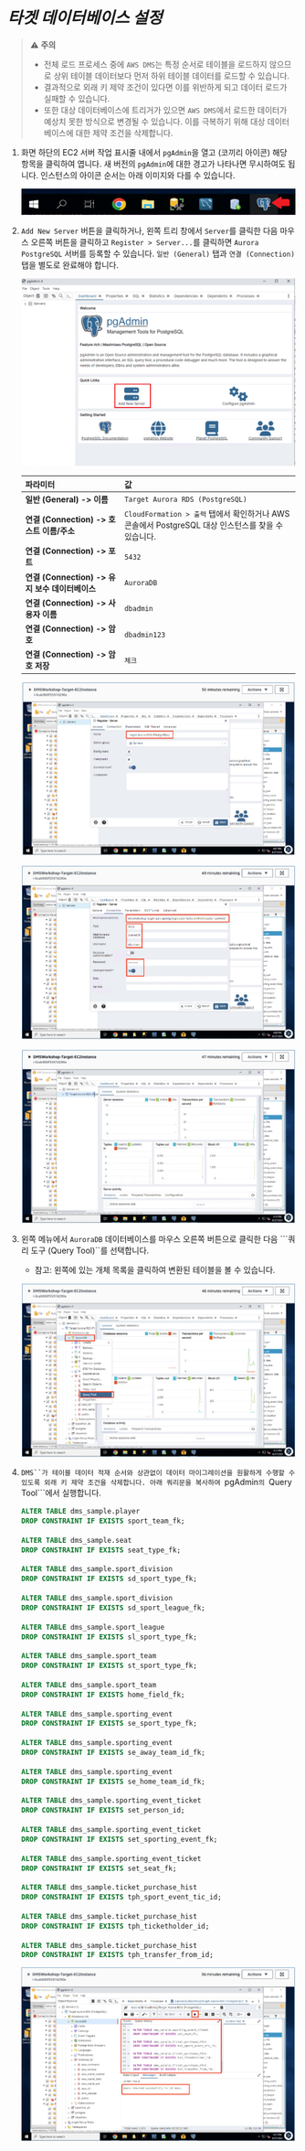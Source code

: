 # ***타겟 데이터베이스 설정***

> ⚠️ **주의**<br>
> * 전체 로드 프로세스 중에 ```AWS DMS```는 특정 순서로 테이블을 로드하지 않으므로 상위 테이블 데이터보다 먼저 하위 테이블 데이터를 로드할 수 있습니다.<br>
> * 결과적으로 외래 키 제약 조건이 있다면 이를 위반하게 되고 데이터 로드가 실패할 수 있습니다.
> * 또한 대상 데이터베이스에 트리거가 있으면 ```AWS DMS```에서 로드한 데이터가 예상치 못한 방식으로 변경될 수 있습니다. 이를 극복하기 위해 대상 데이터베이스에 대한 제약 조건을 삭제합니다.

1. 화면 하단의 EC2 서버 작업 표시줄 내에서 ```pgAdmin```을 열고 (코끼리 아이콘) 해당 항목을 클릭하여 엽니다. 새 버전의 ```pgAdmin```에 대한 경고가 나타나면 무시하여도 됩니다. 인스턴스의 아이콘 순서는 아래 이미지와 다를 수 있습니다.

    ![pgAdmin 실행 아이콘](../../images/pgadmin-icon.png)

2. ```Add New Server``` 버튼을 클릭하거나, 왼쪽 트리 창에서 ```Server```를 클릭한 다음 마우스 오른쪽 버튼을 클릭하고 ```Register > Server...```를 클릭하면 ```Aurora PostgreSQL``` 서버를 등록할 수 있습니다. ```일반 (General)``` 탭과 ```연결 (Connection)``` 탭을 별도로 완료해야 합니다. 

    ![pgAdmin 새 서버 추가](../../images/pgadmin-new-server1.png)
    
    | **파라미터** | **값**                                                                       |
    | --- |-----------------------------------------------------------------------------|
    | **일반 (General) -> 이름** | ```Target Aurora RDS (PostgreSQL)```                                        |
    | **연결 (Connection) -> 호스트 이름/주소** | ```CloudFormation > 출력``` 탭에서 확인하거나 AWS 콘솔에서 PostgreSQL 대상 인스턴스를 찾을 수 있습니다. |
    | **연결 (Connection) -> 포트** | ```5432```                                                                  |
    | **연결 (Connection) -> 유지 보수 데이터베이스** | ```AuroraDB```                                                              |
    | **연결 (Connection) -> 사용자 이름** | ```dbadmin```                                                               |
    | **연결 (Connection) -> 암호** | ```dbadmin123```                                                               |
    | **연결 (Connection) -> 암호 저장** | ```체크```                                                                          |

    ![pgadmin 새 서버 추가 - 일반](../../images/pgadmin-new-server2.png)

    ![pgadmin 새 서버 추가 - 연결](../../images/pgadmin-new-server3.png)

    ![pgadmin 새 서버 추가 접속](../../images/pgadmin-new-server4.png)

4. 왼쪽 메뉴에서 ```AuroraDB``` 데이터베이스를 마우스 오른쪽 버튼으로 클릭한 다음 ```쿼리 도구 (Query Tool)``를 선택합니다. 

   - 참고: 왼쪽에 있는 개체 목록을 클릭하여 변환된 테이블을 볼 수 있습니다.

    ![pgadmin 쿼리 툴](../../images/pgadmin-query-tool.png)


5. ```DMS``가 테이블 데이터 적재 순서와 상관없이 데이터 마이그레이션을 원활하게 수행할 수 있도록 외래 키 제약 조건을 삭제합니다. 아래 쿼리문을 복사하여 ```pgAdmin```의 ```Query Tool```에서 실행합니다.

    ```sql
    ALTER TABLE dms_sample.player
    DROP CONSTRAINT IF EXISTS sport_team_fk;
    
    ALTER TABLE dms_sample.seat
    DROP CONSTRAINT IF EXISTS seat_type_fk;
    
    ALTER TABLE dms_sample.sport_division
    DROP CONSTRAINT IF EXISTS sd_sport_type_fk;
    
    ALTER TABLE dms_sample.sport_division 
    DROP CONSTRAINT IF EXISTS sd_sport_league_fk;
    
    ALTER TABLE dms_sample.sport_league 
    DROP CONSTRAINT IF EXISTS sl_sport_type_fk;
    
    ALTER TABLE dms_sample.sport_team 
    DROP CONSTRAINT IF EXISTS st_sport_type_fk;
    
    ALTER TABLE dms_sample.sport_team 
    DROP CONSTRAINT IF EXISTS home_field_fk;
    
    ALTER TABLE dms_sample.sporting_event
    DROP CONSTRAINT IF EXISTS se_sport_type_fk;
    
    ALTER TABLE dms_sample.sporting_event 
    DROP CONSTRAINT IF EXISTS se_away_team_id_fk;
    
    ALTER TABLE dms_sample.sporting_event 
    DROP CONSTRAINT IF EXISTS se_home_team_id_fk;
    
    ALTER TABLE dms_sample.sporting_event_ticket 
    DROP CONSTRAINT IF EXISTS set_person_id;
    
    ALTER TABLE dms_sample.sporting_event_ticket 
    DROP CONSTRAINT IF EXISTS set_sporting_event_fk;
    
    ALTER TABLE dms_sample.sporting_event_ticket 
    DROP CONSTRAINT IF EXISTS set_seat_fk;
    
    ALTER TABLE dms_sample.ticket_purchase_hist 
    DROP CONSTRAINT IF EXISTS tph_sport_event_tic_id;
    
    ALTER TABLE dms_sample.ticket_purchase_hist 
    DROP CONSTRAINT IF EXISTS tph_ticketholder_id;
    
    ALTER TABLE dms_sample.ticket_purchase_hist 
    DROP CONSTRAINT IF EXISTS tph_transfer_from_id;
    ```

    ![pgadmin 쿼리 실행 결과](../../images/pgadmin-query-execution-result.png)
